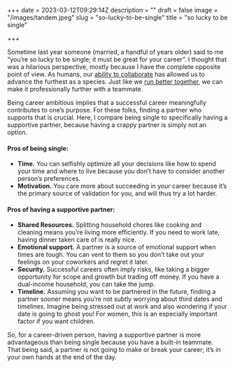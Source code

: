 +++
date = 2023-03-12T09:29:14Z
description = ""
draft = false
image = "/images/tandem.jpeg"
slug = "so-lucky-to-be-single"
title = "so lucky to be single"

+++

Sometime last year someone (married, a handful of years older) said to me “you’re so lucky to be single; it must be great for your career”. I thought that was a hilarious perspective, mostly because I have the complete opposite point of view. As humans, our [ability to collaborate](https://www.nature.com/articles/s41562-018-0389-1) has allowed us to advance the furthest as a species. Just like we [run better together](https://www.runnersworld.com/uk/news/a42165874/strava-data/), we can make it professionally further with a teammate.

Being career ambitious implies that a successful career meaningfully contributes to one’s purpose. For these folks, finding a partner who supports that is crucial. Here, I compare being single to specifically having a supportive partner, because having a crappy partner is simply not an option.

#### Pros of being single:

- **Time.** You can selfishly optimize all your decisions like how to spend your time and where to live because you don’t have to consider another person’s preferences.
- **Motivation.** You care more about succeeding in your career because it’s the primary source of validation for you, and will thus try a lot harder.

#### Pros of having a supportive partner:

- **Shared Resources.** Splitting household chores like cooking and cleaning means you’re living more efficiently. If you need to work late, having dinner taken care of is really nice.
- **Emotional support.** A partner is a source of emotional support when times are tough. You can vent to them so you don’t take out your feelings on your coworkers and regret it later.
- **Security.** Successful careers often imply risks, like taking a bigger opportunity for scope and growth but trading off money. If you have a dual-income household, you can take the jump.
- **Timeline.** Assuming you want to be partnered in the future, finding a partner sooner means you’re not subtly worrying about third dates and timelines. Imagine being stressed out at work and also wondering if your date is going to ghost you! For women, this is an especially important factor if you want children.

So, for a career-driven person, having a supportive partner is more advantageous than being single because you have a built-in teammate. That being said, a partner is not going to make or break your career; it’s in your own hands at the end of the day.
